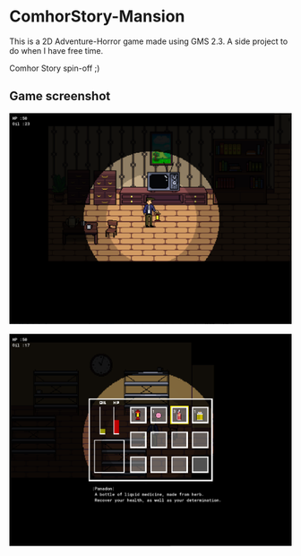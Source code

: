 # ComhorStory-Mansion

 This is a 2D Adventure-Horror game made using GMS 2.3. A side project to do when I have free time.

 Comhor Story spin-off ;)

## Game screenshot

 ![Game screenshot](./demo_img.png?raw=true "Game screenshot")

 ![Game screenshot2](./demo_img2.png?raw=true "Game screenshot2")

